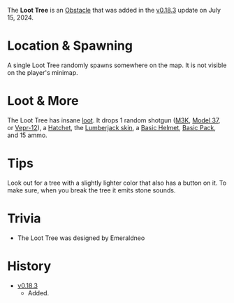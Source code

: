 <Stub/>

The **Loot Tree** is an [Obstacle](/obstacles) that was added in the [v0.18.3](https://github.com/HasangerGames/suroi/releases/tag/v0.15.0) update on July 15, 2024.

# Location & Spawning

A single Loot Tree randomly spawns somewhere on the map. It is not visible on the player's minimap.

# Loot & More

The Loot Tree has insane [loot](/loot#loot_tree). It drops 1 random shotgun ([M3K](/weapons/guns/m3k), [Model 37](/weapons/guns/model_37), or [Vepr-12](/weapons/guns/vepr12)), a [Hatchet](/weapons/melee/hatchet), the [Lumberjack skin](/skins), a [Basic Helmet](/equipment/armor/basic_helmet), [Basic Pack](/equipment/backpacks/basic_pack), and 15 ammo.

# Tips

Look out for a tree with a slightly lighter color that also has a button on it. To make sure, when you break the tree it emits stone sounds.

# Trivia

- The Loot Tree was designed by Emeraldneo

# History

- [v0.18.3](https://github.com/HasangerGames/suroi/releases/tag/v0.15.0)
  - Added.
